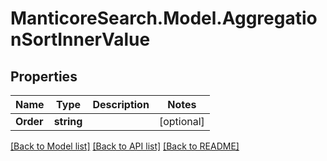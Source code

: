 # ManticoreSearch.Model.AggregationSortInnerValue

## Properties

Name | Type | Description | Notes
------------ | ------------- | ------------- | -------------
**Order** | **string** |  | [optional] 

[[Back to Model list]](../README.md#documentation-for-models) [[Back to API list]](../README.md#documentation-for-api-endpoints) [[Back to README]](../README.md)

